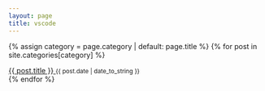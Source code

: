 ```yaml
---
layout: page
title: vscode
---
```

<div class="tag-list">
  
  {% assign category = page.category | default: page.title %}
  {% for post in site.categories[category] %}
  <div class="tag-group">
        <a href="{{ site.baseurl }}{{ post.url }}">
          {{ post.title }}        </a>
        <small>{{ post.date | date_to_string }}</small>
  </div>
  {% endfor %}
  
</div>
